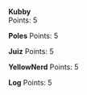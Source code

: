 **Kubby**  
Points: 5

**Poles**
Points: 5

**Juiz**
Points: 5

**YellowNerd**
Points: 5

**Log**
Points: 5
